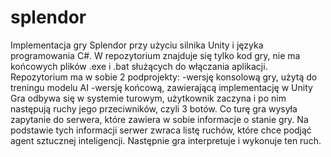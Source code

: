 # splendor
Implementacja gry Splendor przy użyciu silnika Unity i języka programowania C#. W repozytorium
znajduje się tylko kod gry, nie ma końcowych plików .exe i .bat służących do włączania aplikacji.
Repozytorium ma w sobie 2 podprojekty:
-wersję konsolową gry, użytą do treningu modelu AI
-wersję końcową, zawierającą implementację w Unity
Gra odbywa się w systemie turowym, użytkownik zaczyna i po nim następują ruchy jego przeciwników, czyli 3 botów. 
Co turę gra wysyła zapytanie do serwera, które zawiera w sobie informacje o stanie gry. Na podstawie tych informacji
serwer zwraca listę ruchów, które chce podjąć agent sztucznej inteligencji. Następnie gra interpretuje i wykonuje
ten ruch.

